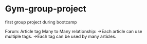 # Gym-group-project
first group project during bootcamp


Forum:
Article tag Many to Many relationship:
->Each article can use multiple tags.
->Each tag can be used by many articles.
